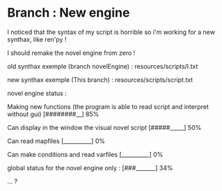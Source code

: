 # Branch : New engine

I noticed that the syntax of my script is horrible so i'm working for a new synthax, like ren'py !

I should remake the novel engine from zero !


old synthax exemple (branch novelEngine) : resources/scripts/I.txt

new synthax exemple (This branch) : resources/scripts/script.txt

novel engine status : 

Making new functions (the program is able to read script and interpret without gui) 
[########__] 85%

Can display in the window the visual novel script
[#####_____] 50%

Can read mapfiles 
[__________] 0%

Can make conditions and read varfiles
[__________] 0%

global status for the novel engine only : 
[###_______] 34%

... ?

